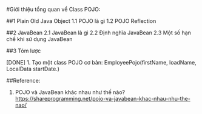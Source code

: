 #Giới thiệu tổng quan về Class POJO:

##1 Plain Old Java Object
1.1 POJO là gì
1.2 POJO Reflection

##2 JavaBean
2.1 JavaBean là gì
2.2 Định nghĩa JavaBean
2.3 Một số hạn chế khi sử dụng JavaBean

##3 Tóm lược

[DONE] 1. Tạo một class POJO cơ bản: EmployeePojo(firstName, loadName, LocalData startDate.)


##Reference:
1. POJO và JavaBean khác nhau như thế nào?
   https://shareprogramming.net/pojo-va-javabean-khac-nhau-nhu-the-nao/
   